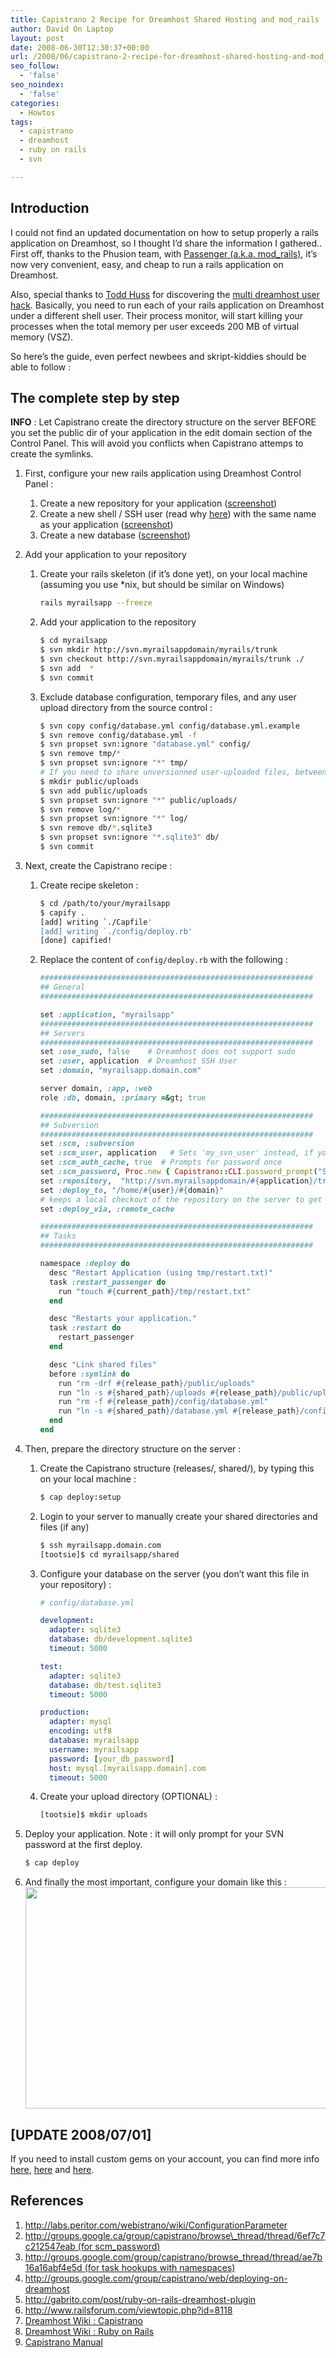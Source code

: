 ```yaml
---
title: Capistrano 2 Recipe for Dreamhost Shared Hosting and mod_rails
author: David On Laptop
layout: post
date: 2008-06-30T12:30:37+00:00
url: /2008/06/capistrano-2-recipe-for-dreamhost-shared-hosting-and-mod_rails/
seo_follow:
  - 'false'
seo_noindex:
  - 'false'
categories:
  - Howtos
tags:
  - capistrano
  - dreamhost
  - ruby on rails
  - svn

---
```

## Introduction

I could not find an updated documentation on how to setup properly a rails application on Dreamhost, so I thought I&#8217;d share the information I gathered.. First off, thanks to the Phusion team, with <a href="http://www.modrails.com/" target="_blank">Passenger (a.k.a. mod_rails)</a>, it&#8217;s now very convenient, easy, and cheap to run a rails application on Dreamhost.

Also, special thanks to <a href="http://gabrito.com/" target="_blank">Todd Huss</a> for discovering the <a href="http://gabrito.com/post/ruby-on-rails-dreamhost-plugin" target="_blank">multi dreamhost user hack</a>. Basically, you need to run each of your rails application on Dreamhost under a different shell user. Their process monitor, will start killing your processes when the total memory per user exceeds 200 MB of virtual memory (VSZ).

So here&#8217;s the guide, even perfect newbees and skript-kiddies should be able to follow :

## The complete step by step

**INFO** : Let Capistrano create the directory structure on the server BEFORE you set the public dir of your application in the edit domain section of the Control Panel. This will avoid you conflicts when Capistrano attemps to create the symlinks.

1. First, configure your new rails application using Dreamhost Control Panel : 
    1. Create a new repository for your application ([screenshot][1])
    2. Create a new shell / SSH user (read why <a href="http://gabrito.com/post/ruby-on-rails-dreamhost-plugin" target="_blank">here</a>) with the same name as your application ([screenshot][2])
    3. Create a new database ([screenshot][3])
    
    
2. Add your application to your repository 
    1. Create your rails skeleton (if it&#8217;s done yet), on your local machine (assuming you use *nix, but should be similar on Windows)
         ```bash
         rails myrailsapp --freeze
         ```
        
    2. Add your application to the repository 
        ```bash
        $ cd myrailsapp
        $ svn mkdir http://svn.myrailsappdomain/myrails/trunk
        $ svn checkout http://svn.myrailsappdomain/myrails/trunk ./
        $ svn add  *
        $ svn commit
        ```

    3. Exclude database configuration, temporary files, and any user upload directory from the source control : 
        ```bash
        $ svn copy config/database.yml config/database.yml.example
        $ svn remove config/database.yml -f
        $ svn propset svn:ignore "database.yml" config/
        $ svn remove tmp/*
        $ svn propset svn:ignore "*" tmp/
        # If you need to share unversionned user-uploaded files, between deploys :
        $ mkdir public/uploads
        $ svn add public/uploads
        $ svn propset svn:ignore "*" public/uploads/
        $ svn remove log/*
        $ svn propset svn:ignore "*" log/
        $ svn remove db/*.sqlite3
        $ svn propset svn:ignore "*.sqlite3" db/
        $ svn commit
        ```

3. Next, create the Capistrano recipe : 
    1. Create recipe skeleton :
        ```bash
        $ cd /path/to/your/myrailsapp
        $ capify .
        [add] writing `./Capfile'
        [add] writing `./config/deploy.rb'
        [done] capified!
        ```

    2. Replace the content of `config/deploy.rb` with the following :
        ```ruby
        #############################################################
        ## General
        #############################################################

        set :application, "myrailsapp"
        #############################################################
        ## Servers
        #############################################################
        set :use_sudo, false    # Dreamhost does not support sudo
        set :user, application  # Dreamhost SSH User
        set :domain, "myrailsapp.domain.com"

        server domain, :app, :web
        role :db, domain, :primary =&gt; true

        #############################################################
        ## Subversion
        #############################################################
        set :scm, :subversion
        set :scm_user, application   # Sets 'my_svn_user' instead, if you are using different name than your app.
        set :scm_auth_cache, true  # Prompts for password once
        set :scm_password, Proc.new { Capistrano::CLI.password_prompt("SCM password for #{scm_user}:") }
        set :repository,  "http://svn.myrailsappdomain/#{application}/trunk"
        set :deploy_to, "/home/#{user}/#{domain}"
        # keeps a local checkout of the repository on the server to get faster deployments
        set :deploy_via, :remote_cache

        #############################################################
        ## Tasks
        #############################################################

        namespace :deploy do
          desc "Restart Application (using tmp/restart.txt)"
          task :restart_passenger do
            run "touch #{current_path}/tmp/restart.txt"
          end

          desc "Restarts your application."
          task :restart do
            restart_passenger
          end

          desc "Link shared files"
          before :symlink do
            run "rm -drf #{release_path}/public/uploads"
            run "ln -s #{shared_path}/uploads #{release_path}/public/uploads"
            run "rm -f #{release_path}/config/database.yml"
            run "ln -s #{shared_path}/database.yml #{release_path}/config/database.yml"
          end
        end
        ```
    
4. Then, prepare the directory structure on the server : 
    1. Create the Capistrano structure (releases/, shared/), by typing this on your local machine :
        ```bash
        $ cap deploy:setup
        ```

    2. Login to your server to manually create your shared directories and files (if any)
        ```bash
        $ ssh myrailsapp.domain.com
        [tootsie]$ cd myrailsapp/shared
        ```

    3. Configure your database on the server (you don&#8217;t want this file in your repository) :
        ```yaml
        # config/database.yml

        development:
          adapter: sqlite3
          database: db/development.sqlite3
          timeout: 5000

        test:
          adapter: sqlite3
          database: db/test.sqlite3
          timeout: 5000

        production:
          adapter: mysql
          encoding: utf8
          database: myrailsapp
          username: myrailsapp
          password: [your_db_password]
          host: mysql.[myrailsapp.domain].com
          timeout: 5000
        ```
        
    4. Create your upload directory (OPTIONAL) :
        ```bash
        [tootsie]$ mkdir uploads
        ```
    
5. Deploy your application. Note : it will only prompt for your SVN password at the first deploy.
    ```bash
    $ cap deploy
    ```

6. And finally the most important, configure your domain like this : <img src="/asset/2008/6/30/dreamhost_edit_rails_domain.jpg" width="500" height="354" />

    
## [UPDATE 2008/07/01]
    
If you need to install custom gems on your account, you can find more info <a title="Dreamhost Wiki : Installing your own gems and RubyGems" href="http://wiki.dreamhost.com/index.php/RubyGems" target="_blank">here</a>, <a title="installing your own packages and gems" href="http://nateclark.com/articles/2006/10/20/dreamhost-your-own-packages-and-gems" target="_blank">here</a> and <a href="http://rails.dreamhosters.com/" target="_blank">here</a>.
    
## References
    
1. http://labs.peritor.com/webistrano/wiki/ConfigurationParameter
2. [http://groups.google.ca/group/capistrano/browse\_thread/thread/6ef7c7c212547eab (for scm\_password)][4]
3. [http://groups.google.com/group/capistrano/browse_thread/thread/ae7b16a16abf4e5d (for task hookups with namespaces)][5]
4. <http://groups.google.com/group/capistrano/web/deploying-on-dreamhost>
5. <http://gabrito.com/post/ruby-on-rails-dreamhost-plugin>
6. <http://www.railsforum.com/viewtopic.php?id=8118>
7. [Dreamhost Wiki : Capistrano][6]
8. [Dreamhost Wiki : Ruby on Rails][7]
9. [Capistrano Manual][8]

 [1]: /asset/2008/6/30/dreamhost_create_repository.jpg
 [2]: /asset/2008/6/30/dreamhost_create_user.jpg
 [3]: /asset/2008/6/30/dreamhost_create_database.jpg
 [4]: http://groups.google.ca/group/capistrano/browse_thread/thread/6ef7c7c212547eab
 [5]: http://groups.google.com/group/capistrano/browse_thread/thread/ae7b16a16abf4e5d
 [6]: http://wiki.dreamhost.com/Capistrano
 [7]: http://wiki.dreamhost.com/Ruby_on_Rails
 [8]: http://manuals.rubyonrails.com/read/chapter/97
